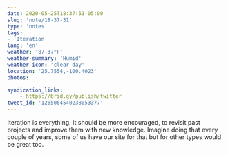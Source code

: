 ```yaml
---
date: 2020-05-25T18:37:51-05:00
slug: 'note/18-37-31'
type: 'notes'
tags:
- 'Iteration'
lang: 'en'
weather: '87.37°F'
weather-summary: 'Humid'
weather-icon: 'clear-day'
location: '25.7554,-100.4023'
photos:

syndication_links:
    - https://brid.gy/publish/twitter
tweet_id: '1265064540238053377'
---
```

Iteration is everything. It should be more encouraged, to revisit past projects and improve them with new knowledge. Imagine doing that every couple of years, some of us have our site for that but for other types would be great too. 